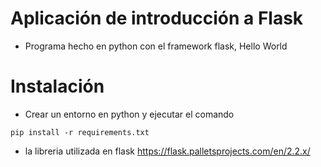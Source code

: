# Aplicación de introducción a Flask

- Programa hecho en python con el framework flask, Hello World

# Instalación

- Crear un entorno en python y ejecutar el comando

```
pip install -r requirements.txt
```

- la libreria utilizada en flask https://flask.palletsprojects.com/en/2.2.x/
